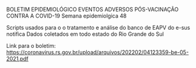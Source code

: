 BOLETIM EPIDEMIOLÓGICO EVENTOS ADVERSOS PÓS-VACINAÇÃO CONTRA A COVID-19
Semana epidemiolgica 48

Scripts usados para o o tratamento e análise do banco de EAPV do e-sus notifica
Dados coletados em todo estado do Rio Grande do Sul

Link para o boletim:
<https://coronavirus.rs.gov.br/upload/arquivos/202202/04123359-be-05-2021.pdf>
